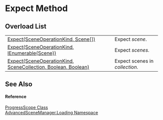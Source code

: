 # Expect Method


## Overload List
<table>
<tr>
<td><a href="M_AdvancedSceneManager_Loading_ProgressScope_Expect.md">Expect(SceneOperationKind, Scene[])</a></td>
<td>Expect <em>scene</em>.</td></tr>
<tr>
<td><a href="M_AdvancedSceneManager_Loading_ProgressScope_Expect_2.md">Expect(SceneOperationKind, IEnumerable(Scene))</a></td>
<td>Expect <em>scenes</em>.</td></tr>
<tr>
<td><a href="M_AdvancedSceneManager_Loading_ProgressScope_Expect_1.md">Expect(SceneOperationKind, SceneCollection, Boolean, Boolean)</a></td>
<td>Expect scenes in <em>collection</em>.</td></tr>
</table>

## See Also


#### Reference
<a href="T_AdvancedSceneManager_Loading_ProgressScope.md">ProgressScope Class</a>  
<a href="N_AdvancedSceneManager_Loading.md">AdvancedSceneManager.Loading Namespace</a>  
